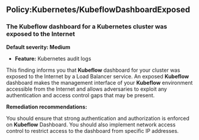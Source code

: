 Policy:Kubernetes/KubeflowDashboardExposed
------------------------------------------


### The **Kubeflow** dashboard for a Kubernetes cluster was exposed to the Internet


**Default severity: Medium**


 * **Feature:** Kubernetes audit logs

This finding informs you that **Kubeflow** dashboard for your cluster was exposed to the Internet by a Load Balancer service. An exposed **Kubeflow** dashboard makes the management interface of your **Kubeflow** environment accessible from the Internet and allows adversaries to exploit any authentication and access control gaps that may be present. 


**Remediation recommendations:**


You should ensure that strong authentication and authorization is enforced on **Kubeflow** Dashboard. You should also implement network access control to restrict access to the dashboard from specific IP addresses.

